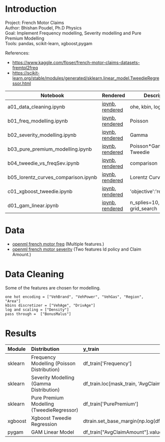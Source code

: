 # Introduction
Project: French Motor Claims  
Author: Bhishan Poudel, Ph.D Physics  
Goal: Implement Frequency modelling, Severity modelling and Pure Premium Modelling  
Tools: pandas, scikit-learn, xgboost,pygam  

References:
- https://www.kaggle.com/floser/french-motor-claims-datasets-fremtpl2freq
- https://scikit-learn.org/stable/modules/generated/sklearn.linear_model.TweedieRegressor.html

|  Notebook | Rendered   | Description  |  Author |
|---|---|---|---|
| a01_data_cleaning.ipynb  | [ipynb](https://github.com/bhishanpdl/Project_French_Motor_Claims/blob/master/notebooks/a01_data_cleaning.ipynb), [rendered](https://nbviewer.jupyter.org/github/bhishanpdl/Project_French_Motor_Claims/blob/master/notebooks/a01_data_cleaning.ipynb)  | ohe, kbin, logscaling  | [Bhishan Poudel](https://bhishanpdl.github.io/)  |
| b01_freq_modelling.ipynb  | [ipynb](https://github.com/bhishanpdl/Project_French_Motor_Claims/blob/master/notebooks/b01_freq_modelling.ipynb), [rendered](https://nbviewer.jupyter.org/github/bhishanpdl/Project_French_Motor_Claims/blob/master/notebooks/b01_freq_modelling.ipynb)  | Poisson  | [Bhishan Poudel](https://bhishanpdl.github.io/)  |
| b02_severity_modelling.ipynb  | [ipynb](https://github.com/bhishanpdl/Project_French_Motor_Claims/blob/master/notebooks/b02_severity_modelling.ipynb), [rendered](https://nbviewer.jupyter.org/github/bhishanpdl/Project_French_Motor_Claims/blob/master/notebooks/b02_severity_modelling.ipynb)  | Gamma  | [Bhishan Poudel](https://bhishanpdl.github.io/)  |
| b03_pure_premium_modelling.ipynb  | [ipynb](https://github.com/bhishanpdl/Project_French_Motor_Claims/blob/master/notebooks/b03_pure_premium_modelling.ipynb), [rendered](https://nbviewer.jupyter.org/github/bhishanpdl/Project_French_Motor_Claims/blob/master/notebooks/b03_pure_premium_modelling.ipynb)  | Poisson*Gamma and Tweedie  | [Bhishan Poudel](https://bhishanpdl.github.io/)  |
| b04_tweedie_vs_freqSev.ipynb  | [ipynb](https://github.com/bhishanpdl/Project_French_Motor_Claims/blob/master/notebooks/b04_tweedie_vs_freqSev.ipynb), [rendered](https://nbviewer.jupyter.org/github/bhishanpdl/Project_French_Motor_Claims/blob/master/notebooks/b04_tweedie_vs_freqSev.ipynb)  | comparison   | [Bhishan Poudel](https://bhishanpdl.github.io/)  |
| b05_lorentz_curves_comparison.ipynb  | [ipynb](https://github.com/bhishanpdl/Project_French_Motor_Claims/blob/master/notebooks/b05_lorentz_curves_comparison.ipynb), [rendered](https://nbviewer.jupyter.org/github/bhishanpdl/Project_French_Motor_Claims/blob/master/notebooks/b05_lorentz_curves_comparison.ipynb)  | Lorentz Curve  | [Bhishan Poudel](https://bhishanpdl.github.io/)  |
| c01_xgboost_tweedie.ipynb  | [ipynb](https://github.com/bhishanpdl/Project_French_Motor_Claims/blob/master/notebooks/c01_xgboost_tweedie.ipynb), [rendered](https://nbviewer.jupyter.org/github/bhishanpdl/Project_French_Motor_Claims/blob/master/notebooks/c01_xgboost_tweedie.ipynb)  | 'objective':'reg:tweedie'   | [Bhishan Poudel](https://bhishanpdl.github.io/)  |
| d01_gam_linear.ipynb  | [ipynb](https://github.com/bhishanpdl/Project_French_Motor_Claims/blob/master/notebooks/d01_gam_linear.ipynb), [rendered](https://nbviewer.jupyter.org/github/bhishanpdl/Project_French_Motor_Claims/blob/master/notebooks/d01_gam_linear.ipynb)  | n_splies=10, grid_search  | [Bhishan Poudel](https://bhishanpdl.github.io/)  |


# Data
- [openml french motor freq](https://www.openml.org/d/41214) (Multiple features.)
- [openml french motor severity](https://www.openml.org/d/41215) (Two features Id policy and Claim Amount.)

# Data Cleaning
Some of the features are chosen for modelling.
```
one hot encoding = ["VehBrand", "VehPower", "VehGas", "Region", "Area"]
kbins discretizer = ["VehAge", "DrivAge"]
log and scaling = ["Density"]
pass through =  ["BonusMalus"]
```

# Results
|Module | Distribution | y_train | sample_weight | train D2 | test D2 | train MAE | test MSE | train MAE | test MSE |
| :---|:---|:---|:---|:---|:---| :---|:---| :---|:---|
|sklearn | Frequency Modelling (Poisson Distribution) | df_train['Frequency']  | df_train['Exposure']|0.051384 | 0.048138 | 0.232085 | 0.224547  | 4.738399 | 2.407906 |
|sklearn | Severity Modelling (Gamma Distribution) | df_train.loc[mask_train, 'AvgClaimAmount'] | df_train.loc[mask_train, 'ClaimNb'] | - | 3.638157e-03 | -4.747382e-04 | 1.859814e+03 | 1.856312e+03 | 4.959565e+06 | 4.827662e+06 |
|sklearn|Pure Premium Modelling (TweedieRegressor) | df_train['PurePremium'] | df_train['Exposure'] | 2.018645e-02 | 1.353285e-02 | 6.580440e+02 | 4.927505e+02 | 1.478259e+09 | 1.622053e+08 |
|xgboost | Xgboost Tweedie Regression | dtrain.set_base_margin(np.log(df_train['Exposure'].to_numpy())| dtest.set_base_margin(np.log(df_test['Exposure'].to_numpy())) | - | - | 1.760538e+03 | 1.588351e+03 | 1.481952e+09 | 1.659363e+08 |
|pygam | GAM Linear Model | df_train["AvgClaimAmount"].values | N/A | - | - | 1.686438e+02 | 1.655408e+02 | 1.785332e+06 | 1.647533e+06 |




















